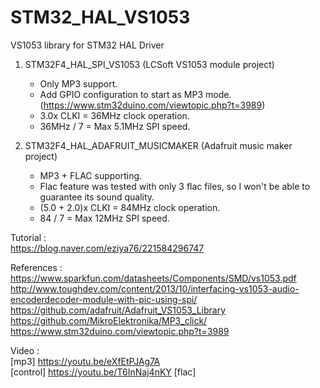 # STM32_HAL_VS1053

VS1053 library for STM32 HAL Driver<br>
1. STM32F4_HAL_SPI_VS1053 (LCSoft VS1053 module project)<br>
   - Only MP3 support.<br>
   - Add GPIO configuration to start as MP3 mode. (https://www.stm32duino.com/viewtopic.php?t=3989)
   - 3.0x CLKI = 36MHz clock operation.<br>
   - 36MHz / 7 = Max 5.1MHz SPI speed.
   
      
2. STM32F4_HAL_ADAFRUIT_MUSICMAKER (Adafruit music maker project)<br>
   - MP3 + FLAC supporting.<br>
   - Flac feature was tested with only 3 flac files, so I won't be able to guarantee its sound quality.<br>
   - (5.0 + 2.0)x CLKI = 84MHz clock operation.<br>
   - 84 / 7 = Max 12MHz SPI speed.   
      
Tutorial : <br>
https://blog.naver.com/eziya76/221584296747


References :<br>
https://www.sparkfun.com/datasheets/Components/SMD/vs1053.pdf
http://www.toughdev.com/content/2013/10/interfacing-vs1053-audio-encoderdecoder-module-with-pic-using-spi/
https://github.com/adafruit/Adafruit_VS1053_Library
https://github.com/MikroElektronika/MP3_click/
https://www.stm32duino.com/viewtopic.php?t=3989

Video : <br>
[mp3] https://youtu.be/eXfEtPJAg7A<br>
[control] https://youtu.be/T6InNaj4nKY
[flac]
